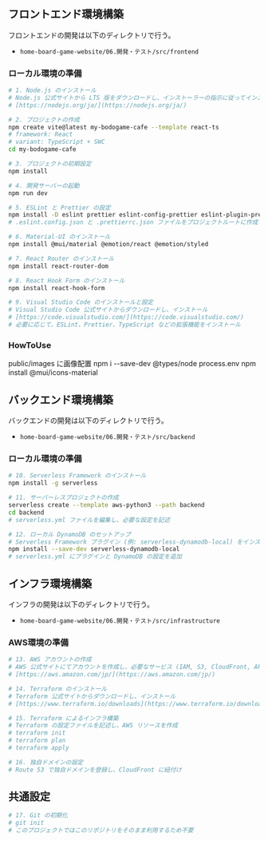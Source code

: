 ## フロントエンド環境構築

フロントエンドの開発は以下のディレクトリで行う。

* `home-board-game-website/06.開発・テスト/src/frontend`

### ローカル環境の準備

```sh
# 1. Node.js のインストール
# Node.js 公式サイトから LTS 版をダウンロードし、インストーラーの指示に従ってインストール
# [https://nodejs.org/ja/](https://nodejs.org/ja/)

# 2. プロジェクトの作成
npm create vite@latest my-bodogame-cafe --template react-ts
# framework: React
# variant: TypeScript + SWC
cd my-bodogame-cafe

# 3. プロジェクトの初期設定
npm install

# 4. 開発サーバーの起動
npm run dev

# 5. ESLint と Prettier の設定
npm install -D eslint prettier eslint-config-prettier eslint-plugin-prettier
# .eslint.config.json と .prettierrc.json ファイルをプロジェクトルートに作成し、設定を記述

# 6. Material-UI のインストール
npm install @mui/material @emotion/react @emotion/styled

# 7. React Router のインストール
npm install react-router-dom

# 8. React Hook Form のインストール
npm install react-hook-form

# 9️. Visual Studio Code のインストールと設定
# Visual Studio Code 公式サイトからダウンロードし、インストール
# [https://code.visualstudio.com/](https://code.visualstudio.com/)
# 必要に応じて、ESLint、Prettier、TypeScript などの拡張機能をインストール
```

### HowToUse

public/images に画像配置
npm i --save-dev @types/node
process.env
npm install @mui/icons-material

## バックエンド環境構築

バックエンドの開発は以下のディレクトリで行う。

* `home-board-game-website/06.開発・テスト/src/backend`

### ローカル環境の準備

```sh
# 10. Serverless Framework のインストール
npm install -g serverless

# 11. サーバーレスプロジェクトの作成
serverless create --template aws-python3 --path backend
cd backend
# serverless.yml ファイルを編集し、必要な設定を記述

# 12. ローカル DynamoDB のセットアップ
# Serverless Framework プラグイン (例: serverless-dynamodb-local) をインストールし、設定
npm install --save-dev serverless-dynamodb-local
# serverless.yml にプラグインと DynamoDB の設定を追加
```

## インフラ環境構築

インフラの開発は以下のディレクトリで行う。

* `home-board-game-website/06.開発・テスト/src/infrastructure`

### AWS環境の準備

```sh
# 13. AWS アカウントの作成
# AWS 公式サイトにてアカウントを作成し、必要なサービス (IAM, S3, CloudFront, API Gateway, Lambda, DynamoDB, Route 53 など) を有効化
# [https://aws.amazon.com/jp/](https://aws.amazon.com/jp/)

# 14. Terraform のインストール
# Terraform 公式サイトからダウンロードし、インストール
# [https://www.terraform.io/downloads](https://www.terraform.io/downloads)

# 15. Terraform によるインフラ構築
# Terraform の設定ファイルを記述し、AWS リソースを作成
# terraform init
# terraform plan
# terraform apply

# 16. 独自ドメインの設定
# Route 53 で独自ドメインを登録し、CloudFront に紐付け
```

## 共通設定

```sh
# 17. Git の初期化
# git init
# このプロジェクトではこのリポジトリをそのまま利用するため不要
```